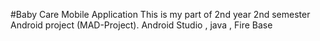 #Baby Care Mobile Application
This is my part of 2nd year 2nd semester Android project (MAD-Project).
Android Studio , java , Fire Base
